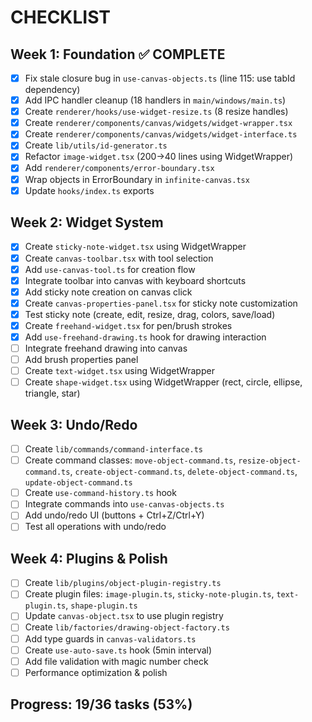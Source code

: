 # CHECKLIST

## Week 1: Foundation ✅ COMPLETE
- [x] Fix stale closure bug in `use-canvas-objects.ts` (line 115: use tabId dependency)
- [x] Add IPC handler cleanup (18 handlers in `main/windows/main.ts`)
- [x] Create `renderer/hooks/use-widget-resize.ts` (8 resize handles)
- [x] Create `renderer/components/canvas/widgets/widget-wrapper.tsx`
- [x] Create `renderer/components/canvas/widgets/widget-interface.ts`
- [x] Create `lib/utils/id-generator.ts`
- [x] Refactor `image-widget.tsx` (200→40 lines using WidgetWrapper)
- [x] Add `renderer/components/error-boundary.tsx`
- [x] Wrap objects in ErrorBoundary in `infinite-canvas.tsx`
- [x] Update `hooks/index.ts` exports

## Week 2: Widget System
- [x] Create `sticky-note-widget.tsx` using WidgetWrapper
- [x] Create `canvas-toolbar.tsx` with tool selection
- [x] Add `use-canvas-tool.ts` for creation flow
- [x] Integrate toolbar into canvas with keyboard shortcuts
- [x] Add sticky note creation on canvas click
- [x] Create `canvas-properties-panel.tsx` for sticky note customization
- [x] Test sticky note (create, edit, resize, drag, colors, save/load)
- [x] Create `freehand-widget.tsx` for pen/brush strokes
- [x] Add `use-freehand-drawing.ts` hook for drawing interaction
- [ ] Integrate freehand drawing into canvas
- [ ] Add brush properties panel
- [ ] Create `text-widget.tsx` using WidgetWrapper
- [ ] Create `shape-widget.tsx` using WidgetWrapper (rect, circle, ellipse, triangle, star)

## Week 3: Undo/Redo
- [ ] Create `lib/commands/command-interface.ts`
- [ ] Create command classes: `move-object-command.ts`, `resize-object-command.ts`, `create-object-command.ts`, `delete-object-command.ts`, `update-object-command.ts`
- [ ] Create `use-command-history.ts` hook
- [ ] Integrate commands into `use-canvas-objects.ts`
- [ ] Add undo/redo UI (buttons + Ctrl+Z/Ctrl+Y)
- [ ] Test all operations with undo/redo

## Week 4: Plugins & Polish
- [ ] Create `lib/plugins/object-plugin-registry.ts`
- [ ] Create plugin files: `image-plugin.ts`, `sticky-note-plugin.ts`, `text-plugin.ts`, `shape-plugin.ts`
- [ ] Update `canvas-object.tsx` to use plugin registry
- [ ] Create `lib/factories/drawing-object-factory.ts`
- [ ] Add type guards in `canvas-validators.ts`
- [ ] Create `use-auto-save.ts` hook (5min interval)
- [ ] Add file validation with magic number check
- [ ] Performance optimization & polish

## Progress: 19/36 tasks (53%)
